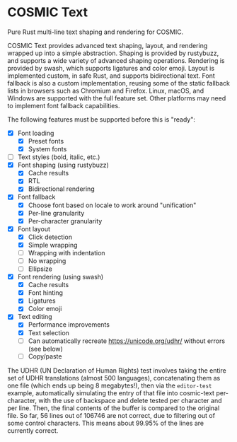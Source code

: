 # COSMIC Text

Pure Rust multi-line text shaping and rendering for COSMIC.

COSMIC Text provides advanced text shaping, layout, and rendering wrapped up
into a simple abstraction. Shaping is provided by rustybuzz, and supports a
wide variety of advanced shaping operations. Rendering is provided by swash,
which supports ligatures and color emoji. Layout is implemented custom, in safe
Rust, and supports bidirectional text. Font fallback is also a custom
implementation, reusing some of the static fallback lists in browsers such as
Chromium and Firefox. Linux, macOS, and Windows are supported with the full
feature set. Other platforms may need to implement font fallback capabilities.

The following features must be supported before this is "ready":

- [x] Font loading
  - [x] Preset fonts
  - [x] System fonts
- [ ] Text styles (bold, italic, etc.)
- [x] Font shaping (using rustybuzz)
  - [x] Cache results
  - [x] RTL
  - [x] Bidirectional rendering
- [x] Font fallback
  - [x] Choose font based on locale to work around "unification"
  - [x] Per-line granularity
  - [x] Per-character granularity
- [x] Font layout
  - [x] Click detection
  - [x] Simple wrapping
  - [ ] Wrapping with indentation
  - [ ] No wrapping
  - [ ] Ellipsize
- [x] Font rendering (using swash)
  - [x] Cache results
  - [x] Font hinting
  - [x] Ligatures
  - [x] Color emoji
- [x] Text editing
    - [x] Performance improvements
    - [x] Text selection
    - [ ] Can automatically recreate https://unicode.org/udhr/ without errors (see below)
    - [ ] Copy/paste

The UDHR (UN Declaration of Human Rights) test involves taking the entire set of
UDHR translations (almost 500 languages), concatenating them as one file (which
ends up being 8 megabytes!), then via the `editor-test` example, automatically
simulating the entry of that file into cosmic-text per-character, with the use
of backspace and delete tested per character and per line. Then, the final
contents of the buffer is compared to the original file. So far, 56 lines out of
106746 are not correct, due to filtering out of some control characters. This
means about 99.95% of the lines are currently correct.
